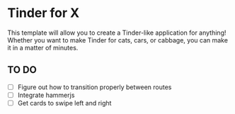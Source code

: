 Tinder for X
============

This template will allow you to create a Tinder-like application for anything! Whether you want to make Tinder for cats, cars, or cabbage, you can make it in a matter of minutes.

## TO DO

- [ ] Figure out how to transition properly between routes
- [ ] Integrate hammerjs
- [ ] Get cards to swipe left and right

